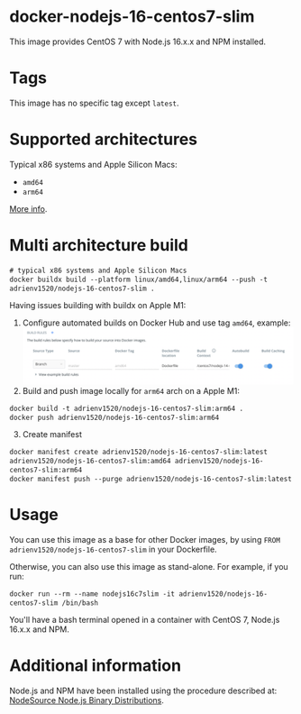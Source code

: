 # docker-nodejs-16-centos7-slim
This image provides CentOS 7 with Node.js 16.x.x and NPM installed.

# Tags
This image has no specific tag except `latest`.

# Supported architectures
Typical x86 systems and Apple Silicon Macs:

- `amd64`
- `arm64`

[More info](https://github.com/docker-library/official-images#architectures-other-than-amd64).

# Multi architecture build
```shell
# typical x86 systems and Apple Silicon Macs
docker buildx build --platform linux/amd64,linux/arm64 --push -t adrienv1520/nodejs-16-centos7-slim .
```

Having issues building with buildx on Apple M1:
1. Configure automated builds on Docker Hub and use tag `amd64`, example:
![Docker automated build example](../../docs/docker-automated-build.png "Docker automated build example")
2. Build and push image locally for `arm64` arch on a Apple M1:
```shell
docker build -t adrienv1520/nodejs-16-centos7-slim:arm64 .
docker push adrienv1520/nodejs-16-centos7-slim:arm64
```
3. Create manifest
```shell
docker manifest create adrienv1520/nodejs-16-centos7-slim:latest adrienv1520/nodejs-16-centos7-slim:amd64 adrienv1520/nodejs-16-centos7-slim:arm64
docker manifest push --purge adrienv1520/nodejs-16-centos7-slim:latest
```

# Usage
You can use this image as a base for other Docker images, by using `FROM adrienv1520/nodejs-16-centos7-slim` in your Dockerfile.

Otherwise, you can also use this image as stand-alone. For example, if you run:
```shell
docker run --rm --name nodejs16c7slim -it adrienv1520/nodejs-16-centos7-slim /bin/bash
```

You'll have a bash terminal opened in a container with CentOS 7, Node.js 16.x.x and NPM.

# Additional information
Node.js and NPM have been installed using the procedure described at: [NodeSource Node.js Binary Distributions](https://github.com/nodesource/distributions#rpminstall).
